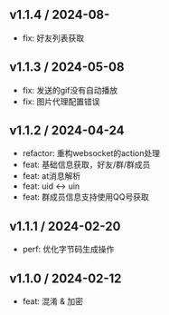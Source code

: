 ## v1.1.4 / 2024-08-

- fix: 好友列表获取

## v1.1.3 / 2024-05-08

- fix: 发送的gif没有自动播放
- fix: 图片代理配置错误

## v1.1.2 / 2024-04-24

- refactor: 重构websocket的action处理
- feat: 基础信息获取，好友/群/群成员
- feat: at消息解析
- feat: uid <-> uin
- feat: 群成员信息支持使用QQ号获取

## v1.1.1 / 2024-02-20

- perf: 优化字节码生成操作

## v1.1.0 / 2024-02-12

- feat: 混淆 & 加密